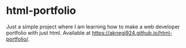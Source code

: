 # html-portfolio
Just a simple project where I am learning how to make a web developer portfolio with just html. Available at https://aknegi924.github.io/html-portfolio/.
